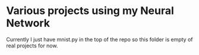 # Various projects using my Neural Network

Currently I just have mnist.py in the top of the repo so this folder is empty of real projects for now.
